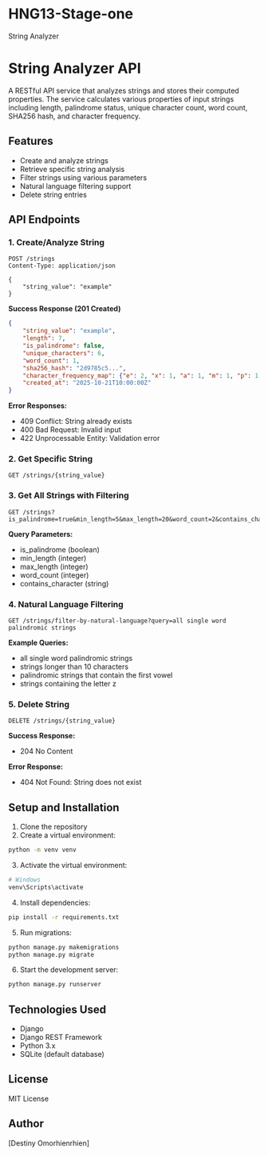 # HNG13-Stage-one
String Analyzer

# String Analyzer API

A RESTful API service that analyzes strings and stores their computed properties. The service calculates various properties of input strings including length, palindrome status, unique character count, word count, SHA256 hash, and character frequency.

## Features

- Create and analyze strings
- Retrieve specific string analysis
- Filter strings using various parameters
- Natural language filtering support
- Delete string entries

## API Endpoints

### 1. Create/Analyze String
```http
POST /strings
Content-Type: application/json

{
    "string_value": "example"
}
```

**Success Response (201 Created)**
```json
{
    "string_value": "example",
    "length": 7,
    "is_palindrome": false,
    "unique_characters": 6,
    "word_count": 1,
    "sha256_hash": "2d9785c5...",
    "character_frequency_map": {"e": 2, "x": 1, "a": 1, "m": 1, "p": 1, "l": 1},
    "created_at": "2025-10-21T10:00:00Z"
}
```

**Error Responses:**
- 409 Conflict: String already exists
- 400 Bad Request: Invalid input
- 422 Unprocessable Entity: Validation error

### 2. Get Specific String
```http
GET /strings/{string_value}
```

### 3. Get All Strings with Filtering
```http
GET /strings?is_palindrome=true&min_length=5&max_length=20&word_count=2&contains_character=a
```

**Query Parameters:**
- is_palindrome (boolean)
- min_length (integer)
- max_length (integer)
- word_count (integer)
- contains_character (string)

### 4. Natural Language Filtering
```http
GET /strings/filter-by-natural-language?query=all single word palindromic strings
```

**Example Queries:**
- all single word palindromic strings
- strings longer than 10 characters
- palindromic strings that contain the first vowel
- strings containing the letter z

### 5. Delete String
```http
DELETE /strings/{string_value}
```

**Success Response:**
- 204 No Content

**Error Response:**
- 404 Not Found: String does not exist

## Setup and Installation

1. Clone the repository
2. Create a virtual environment:
```bash
python -m venv venv
```

3. Activate the virtual environment:
```bash
# Windows
venv\Scripts\activate
```

4. Install dependencies:
```bash
pip install -r requirements.txt
```

5. Run migrations:
```bash
python manage.py makemigrations
python manage.py migrate
```

6. Start the development server:
```bash
python manage.py runserver
```

## Technologies Used

- Django
- Django REST Framework
- Python 3.x
- SQLite (default database)

## License

MIT License

## Author

[Destiny Omorhienrhien]